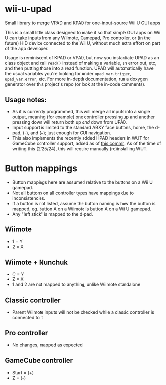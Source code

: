 # wii-u-upad
Small library to merge VPAD and KPAD for one-input-source Wii U GUI apps

This is a small little class designed to make it so that simple GUI apps on Wii U can take inputs from any Wiimote, Gamepad, Pro controller, or (in the future) HID device connected to the Wii U, without much extra effort on part of the app developer.

Usage is reminiscent of KPAD or VPAD, but now you instantiate UPAD as an class object and call `read()` instead of making a variable, an error out, etc, and then putting those into a read function. UPAD will automatically have the usual variables you're looking for under `upad_var.trigger`, `upad_var.error`, etc. For more in-depth documentation, run a doxygen generator over this project's repo (or look at the in-code comments).

## Usage notes: 
* As it is currently programmed, this will merge all inputs into a single output, meaning (for example) one controller pressing up and another pressing down will return both up *and* down from UPAD.
* Input support is limited to the standard ABXY face buttons, home, the d-pad, (-), and (+); just enough for GUI navigation.
* This also implements the recently added HPAD headers in WUT for GameCube controller support, added as of [this commit](https://github.com/devkitPro/wut/commit/fe45347516bdf068cec97d380ea5fe9a98d10193). As of the time of writing this (2/25/24), this will require manually (re)installing WUT.

# Button mappings

* Button mappings here are assumed relative to the buttons on a Wii U gamepad. 
* Not all buttons on all controller types have mappings due to inconsistencies. 
* If a button is not listed, assume the button naming is how the button is mapped, eg. button A on a Wiimote is button A on a Wii U gamepad. 
* Any "left stick" is mapped to the d-pad.

## Wiimote
* 1 = Y
* 2 = X
## Wiimote + Nunchuk
* C = Y
* Z = X
* 1 and 2 are not mapped to anything, unlike Wiimote standalone
## Classic controller
* Parent Wiimote inputs will not be checked while a classic controller is connected to it
## Pro controller
* No changes, mapped as expected
## GameCube controller
* Start = (+)
* Z = (-)